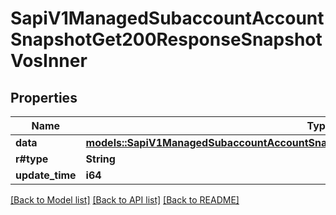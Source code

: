 # SapiV1ManagedSubaccountAccountSnapshotGet200ResponseSnapshotVosInner

## Properties

Name | Type | Description | Notes
------------ | ------------- | ------------- | -------------
**data** | [**models::SapiV1ManagedSubaccountAccountSnapshotGet200ResponseSnapshotVosInnerData**](_sapi_v1_managed_subaccount_accountSnapshot_get_200_response_snapshotVos_inner_data.md) |  | 
**r#type** | **String** |  | 
**update_time** | **i64** |  | 

[[Back to Model list]](../README.md#documentation-for-models) [[Back to API list]](../README.md#documentation-for-api-endpoints) [[Back to README]](../README.md)


